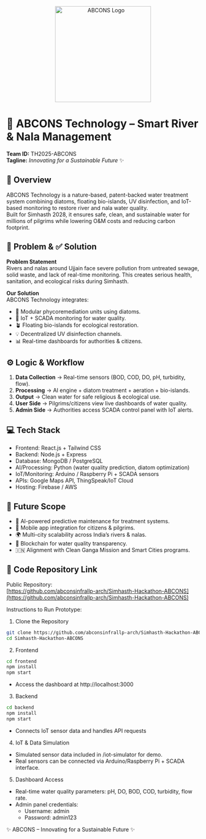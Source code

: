 <p align="center">
  <img src="Abcons.jpg" alt="ABCONS Logo" width="250"/>
</p>

# 🌊 ABCONS Technology – Smart River & Nala Management  

**Team ID:** TH2025-ABCONS  
**Tagline:** *Innovating for a Sustainable Future* ✨  

## 🔎 Overview  
ABCONS Technology is a nature-based, patent-backed water treatment system combining diatoms, floating bio-islands, UV disinfection, and IoT-based monitoring to restore river and nala water quality.  
Built for Simhasth 2028, it ensures safe, clean, and sustainable water for millions of pilgrims while lowering O&M costs and reducing carbon footprint.  

## 🚩 Problem & ✅ Solution  

**Problem Statement**  
Rivers and nalas around Ujjain face severe pollution from untreated sewage, solid waste, and lack of real-time monitoring. This creates serious health, sanitation, and ecological risks during Simhasth.  

**Our Solution**  
ABCONS Technology integrates:  
- 🌱 Modular phycoremediation units using diatoms.  
- 📡 IoT + SCADA monitoring for water quality.  
- 🪴 Floating bio-islands for ecological restoration.  
- 💡 Decentralized UV disinfection channels.  
- 📊 Real-time dashboards for authorities & citizens.  

## ⚙️ Logic & Workflow  
1. **Data Collection** → Real-time sensors (BOD, COD, DO, pH, turbidity, flow).  
2. **Processing** → AI engine + diatom treatment + aeration + bio-islands.  
3. **Output** → Clean water for safe religious & ecological use.  
4. **User Side** → Pilgrims/citizens view live dashboards of water quality.  
5. **Admin Side** → Authorities access SCADA control panel with IoT alerts.  

## 💻 Tech Stack  
- Frontend: React.js + Tailwind CSS  
- Backend: Node.js + Express  
- Database: MongoDB / PostgreSQL  
- AI/Processing: Python (water quality prediction, diatom optimization)  
- IoT/Monitoring: Arduino / Raspberry Pi + SCADA sensors  
- APIs: Google Maps API, ThingSpeak/IoT Cloud  
- Hosting: Firebase / AWS  

## 🚀 Future Scope  
- 🤖 AI-powered predictive maintenance for treatment systems.  
- 📱 Mobile app integration for citizens & pilgrims.  
- 🌍 Multi-city scalability across India’s rivers & nalas.  
- 🔗 Blockchain for water quality transparency.  
- 🇮🇳 Alignment with Clean Ganga Mission and Smart Cities programs.  

## 📌 Code Repository Link  
Public Repository:  
[https://github.com/abconsinfrallp-arch/Simhasth-Hackathon-ABCONS](https://github.com/abconsinfrallp-arch/Simhasth-Hackathon-ABCONS)

Instructions to Run Prototype:  
1. Clone the Repository  
```bash
git clone https://github.com/abconsinfrallp-arch/Simhasth-Hackathon-ABCONS.git
cd Simhasth-Hackathon-ABCONS
```  
2. Frontend  
```bash
cd frontend
npm install
npm start
```  
- Access the dashboard at http://localhost:3000  

3. Backend  
```bash
cd backend
npm install
npm start
```  
- Connects IoT sensor data and handles API requests  

4. IoT & Data Simulation  
- Simulated sensor data included in /iot-simulator for demo.  
- Real sensors can be connected via Arduino/Raspberry Pi + SCADA interface.  

5. Dashboard Access  
- Real-time water quality parameters: pH, DO, BOD, COD, turbidity, flow rate.  
- Admin panel credentials:  
  - Username: admin  
  - Password: admin123  

✨ ABCONS – Innovating for a Sustainable Future ✨
